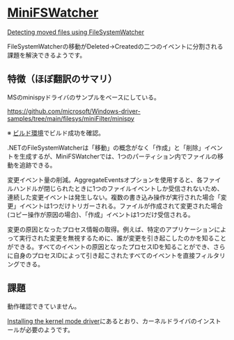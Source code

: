 # [MiniFSWatcher](https://github.com/CenterDevice/MiniFSWatcher)

[Detecting moved files using FileSystemWatcher](https://stackoverflow.com/questions/1286114/detecting-moved-files-using-filesystemwatcher)

FileSystemWatcherの移動がDeleted->Createdの二つのイベントに分割される課題を解決できるようです。

## 特徴（ほぼ翻訳のサマリ）

MSのminispyドライバのサンプルをベースにしている。

https://github.com/microsoft/Windows-driver-samples/tree/main/filesys/miniFilter/minispy

※ [ビルド環境](./build20230923.md)でビルド成功を確認。

.NETのFileSystemWatcherは「移動」の概念がなく「作成」と「削除」イベントを生成するが、MiniFSWatcherでは、1つのパーティション内でファイルの移動を追跡できる。

変更イベント量の削減。AggregateEventsオプションを使用すると、各ファイルハンドルが閉じられたときに1つのファイルイベントしか受信されないため、連続した変更イベントは発生しない。複数の書き込み操作が実行された場合「変更」イベントは1つだけトリガーされる。ファイルが作成されて変更された場合(コピー操作が原因の場合)、「作成」イベントは1つだけ受信される。

変更の原因となったプロセス情報の取得。例えば、特定のアプリケーションによって実行された変更を無視するために、誰が変更を引き起こしたのかを知ることができる。すべてのイベントの原因となったプロセスIDを知ることができ、さらに自身のプロセスIDによって引き起こされたすべてのイベントを直接フィルタリングできる。

## 課題

動作確認できていません。

[Installing the kernel mode driver](https://github.com/CenterDevice/MiniFSWatcher#installing-the-kernel-mode-driver)にあるとおり、カーネルドライバのインストールが必要のようです。

